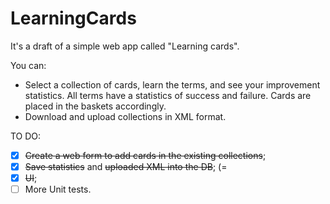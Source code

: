 # LearningCards

It's a draft of a simple web app called "Learning cards".

You can:

* Select a collection of cards, learn the terms, and see your improvement statistics. 
All terms have a statistics of success and failure. Cards are placed in the baskets accordingly.
* Download and upload collections in XML format.


TO DO:
* [x] ~~Create a web form to add cards in the existing collections~~;
* [x] ~~Save statistics~~ and ~~uploaded XML into the DB~~; (=
* [x] ~~UI~~;
* [ ] More Unit tests.
